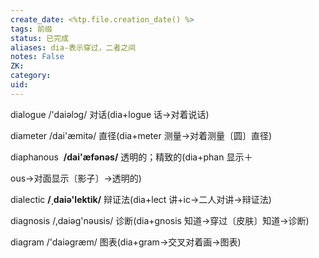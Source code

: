 ```yaml
---
create_date: <%tp.file.creation_date() %>
tags: 前缀
status: 已完成
aliases: dia-表示穿过，二者之间
notes: False
ZK: 
category: 
uid: 
---
```


dialogue /'daiəlɔg/ 对话(dia+logue 话→对着说话)

diameter /dai'æmitə/ 直径(dia+meter 测量→对着测量〔圆〕直径)

diaphanous  **/dai'æfənəs/** 透明的；精致的(dia+phan 显示＋

ous→对面显示〔影子〕→透明的)

dialectic **/͵daiə'lektik/** 辩证法(dia+lect 讲+ic→二人对讲→辩证法)

diagnosis /,daiəg'nəusis/ 诊断(dia+gnosis 知道→穿过〔皮肤〕知道→诊断)

diagram /'daiəgræm/ 图表(dia+gram→交叉对着画→图表)